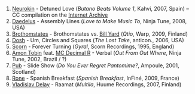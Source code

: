 1. [Neurokin](https://musicbrainz.org/artist/046c08e5-6283-46a6-ae33-1f4961f4204a) - Detuned Love (_Butano Beats Volume 1_, Kahvi, 2007, Spain) – CC compilation on the [Internet Archive](https://archive.org/details/kahvi217_Various_ButanoBeats)
1. [Daedelus](https://musicbrainz.org/artist/43c8a22c-72f8-4d24-af40-f6b42aa813e6) - Assembly Lines (_Love to Make Music To_, Ninja Tune, 2008, USA)
1. [Brothomstates](https://musicbrainz.org/artist/c787a7a5-e143-4ba6-86df-fab2354dcd44) - Brothomstates vs. [Bill Yard](https://musicbrainz.org/artist/dee1c905-32d1-4df1-aafe-2350c11fd32a) (_Qtio_, Warp, 2009, Finland)
1. [Dosh](https://musicbrainz.org/artist/a6018f35-4de1-4003-8941-6f72012898e7) - Um, Circles and Squares (_The Lost Take_, anticon., 2006, USA)
1. [Scorn](https://musicbrainz.org/artist/b55479cc-e078-49e2-9ff5-52ace46802d9) - Forever Turning (_Gyral_, Scorn Recordings, 1995, England)
1. [Amon Tobin](https://musicbrainz.org/artist/630662ea-1c7d-4208-99fd-ba3afec20f0c) feat. [MC Decimal R](https://musicbrainz.org/artist/73ae10bd-3e60-49bc-9eef-14131a85abdc) - Verbal (_Out From Out Where_, Ninja Tune, 2002, Brazil / ?)
1. [Pub](https://musicbrainz.org/artist/93e5a0dc-9526-46dd-a4d3-6d0643541a2c) - Slide Show (_Do You Ever Regret Pantomime?_, Ampoule, 2001, Scotland)
1. [Rone](https://musicbrainz.org/artist/5fb94de9-6534-48e8-acd7-ee81f8604432) - Spanish Breakfast (_Spanish Breakfast_, InFiné, 2009, France)
1. [Vladislav Delay](https://musicbrainz.org/artist/039cafb3-4f3d-44a9-b956-7705323f025b) - Raamat (_Multila_, Huume Recordings, 2007, Finland)